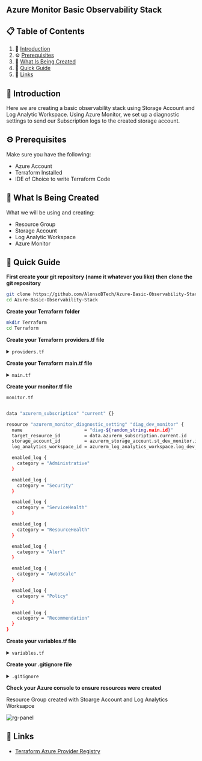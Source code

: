 ## Azure Monitor Basic Observability Stack

## 📋 <a name="table">Table of Contents</a>

1. 🤖 [Introduction](#introduction)
2. ⚙️ [Prerequisites](#prerequisites)
3. 🔋 [What Is Being Created](#what-is-being-created)
4. 🤸 [Quick Guide](#quick-guide)
5. 🔗 [Links](#links)

## <a name="introduction">🤖 Introduction</a>

Here we are creating a basic observability stack using Storage Account and Log Analytic Workspace. 
Using Azure Monitor, we set up a diagnostic settings to send our Subscription logs to the created
storage account.

## <a name="prerequisites">⚙️ Prerequisites</a>

Make sure you have the following:

- Azure Account
- Terraform Installed
- IDE of Choice to write Terraform Code

## <a name="what-is-being-created">🔋 What Is Being Created</a>

What we will be using and creating:

- Resource Group
- Storage Account
- Log Analytic Workspace
- Azure Monitor

## <a name="quick-guide">🤸 Quick Guide</a>

**First create your git repository (name it whatever you like) then clone the git repository**

```bash
git clone https://github.com/AlonsoBTech/Azure-Basic-Observability-Stack.git
cd Azure-Basic-Observability-Stack
```

**Create your Terraform folder**
```bash
mkdir Terraform
cd Terraform
```

**Create your Terraform providers.tf file**

</details>

<details>
<summary><code>providers.tf</code></summary>

```bash
terraform {
  required_providers {
    azurerm = {
      source  = "hashicorp/azurerm"
      version = "3.100.0"
    }

    random = {
      source  = "hashicorp/random"
      version = "3.6.1"
    }
  }
}

provider "azurerm" {
  features {}
}
```
</details>

**Create your Terraform main.tf file**

</details>

<details>
<summary><code>main.tf</code></summary>

```bash
resource "random_string" "main" {
  length  = 6
  special = false
  upper   = false
}

resource "azurerm_resource_group" "rg_dev_monitor" {
  name     = "rg-dev-monitor-${random_string.main.id}"
  location = var.rg_location

  tags = {
    environment = "Dev"
  }
}

resource "azurerm_storage_account" "st_dev_monitor" {
  name                     = "st${random_string.main.id}"
  resource_group_name      = azurerm_resource_group.rg_dev_monitor.name
  location                 = azurerm_resource_group.rg_dev_monitor.location
  account_tier             = "Standard"
  account_replication_type = "GRS"

  tags = {
    environment = "Dev"
  }
}

resource "azurerm_log_analytics_workspace" "log_dev_monitor" {
  name                = "log-dev-monitor-${random_string.main.id}"
  location            = azurerm_resource_group.rg_dev_monitor.location
  resource_group_name = azurerm_resource_group.rg_dev_monitor.name
  sku                 = "PerGB2018"
  retention_in_days   = 30

  tags = {
    environment = "Dev"
  }
}
```

</details>

**Create your monitor.tf file**

</details>

</details>

<summary><code>monitor.tf</code></summary>

```bash

data "azurerm_subscription" "current" {}

resource "azurerm_monitor_diagnostic_setting" "diag_dev_monitor" {
  name                       = "diag-${random_string.main.id}"
  target_resource_id         = data.azurerm_subscription.current.id
  storage_account_id         = azurerm_storage_account.st_dev_monitor.id
  log_analytics_workspace_id = azurerm_log_analytics_workspace.log_dev_monitor.id

  enabled_log {
    category = "Administrative"
  }

  enabled_log {
    category = "Security"
  }

  enabled_log {
    category = "ServiceHealth"
  }

  enabled_log {
    category = "ResourceHealth"
  }

  enabled_log {
    category = "Alert"
  }

  enabled_log {
    category = "AutoScale"
  }

  enabled_log {
    category = "Policy"
  }

  enabled_log {
    category = "Recommendation"
  }
}
```

</details>

**Create your variables.tf file**

</details>
<details>
<summary><code>variables.tf</code></summary>
```bash
variable "rg_location" {
  type    = string
  default = "canadacentral"
}
```

</details>

**Create your .gitignore file**

</details>

<details>
<summary><code>.gitignore</code></summary>

```bash
.terraform
.terraform.*
*.tfstate
*.tfstate.*
```

</details>

**Check your Azure console to ensure resources were created**

Resource Group created with Stoarge Account and Log Analytics Worksapce

![rg-panel](https://github.com/AlonsoBTech/Azure-Monitor-Basic-Observability-Stack/assets/160416175/e17195bc-4102-41c7-9496-e251bedde7e2)

## <a name="links">🔗 Links</a>

- [Terraform Azure Provider Registry](https://registry.terraform.io/providers/hashicorp/azure/latest/docs)
